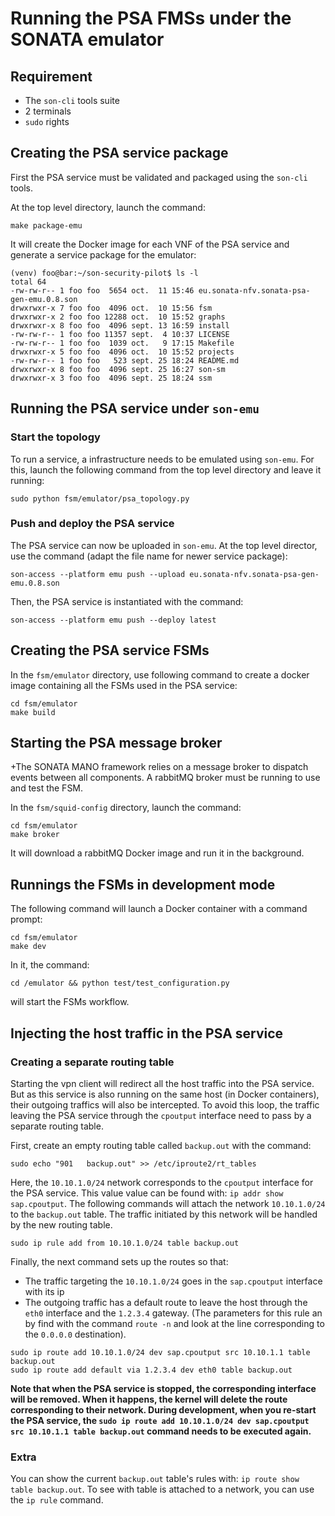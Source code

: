 # Running the PSA FMSs under the SONATA emulator

## Requirement

* The `son-cli` tools suite
* 2 terminals
* `sudo` rights


## Creating the PSA service package

First the PSA service must be validated and packaged using the `son-cli` tools.

At the top level directory, launch the command:
```
make package-emu
```

It will create the Docker image for each VNF of the PSA service and generate a service package for the emulator:
```
(venv) foo@bar:~/son-security-pilot$ ls -l
total 64
-rw-rw-r-- 1 foo foo  5654 oct.  11 15:46 eu.sonata-nfv.sonata-psa-gen-emu.0.8.son
drwxrwxr-x 7 foo foo  4096 oct.  10 15:56 fsm
drwxrwxr-x 2 foo foo 12288 oct.  10 15:52 graphs
drwxrwxr-x 8 foo foo  4096 sept. 13 16:59 install
-rw-rw-r-- 1 foo foo 11357 sept.  4 10:37 LICENSE
-rw-rw-r-- 1 foo foo  1039 oct.   9 17:15 Makefile
drwxrwxr-x 5 foo foo  4096 oct.  10 15:52 projects
-rw-rw-r-- 1 foo foo   523 sept. 25 18:24 README.md
drwxrwxr-x 8 foo foo  4096 sept. 25 16:27 son-sm
drwxrwxr-x 3 foo foo  4096 sept. 25 18:24 ssm
```


## Running the PSA service under `son-emu`

### Start the topology

To run a service, a infrastructure needs to be emulated using `son-emu`.
For this, launch the following command from the top level directory and leave it running:
```
sudo python fsm/emulator/psa_topology.py
```

### Push and deploy the PSA service

The PSA service can now be uploaded in `son-emu`.
At the top level director, use the command (adapt the file name for newer service package):
```
son-access --platform emu push --upload eu.sonata-nfv.sonata-psa-gen-emu.0.8.son
```

Then, the PSA service is instantiated with the command:
```
son-access --platform emu push --deploy latest
```


## Creating the PSA service FSMs

In the `fsm/emulator` directory, use following command to create a docker image containing all the FSMs used in the PSA service:
```
cd fsm/emulator
make build
```


## Starting the PSA message broker

+The SONATA MANO framework relies on a message broker to dispatch events between all components.
A rabbitMQ broker must be running to use and test the FSM.

In the `fsm/squid-config` directory, launch the command:
```
cd fsm/emulator
make broker
```
It will download a rabbitMQ Docker image and run it in the background.


## Runnings the FSMs in development mode


The following command will launch a Docker container with a command prompt:
```
cd fsm/emulator
make dev
```

In it, the command:
```
cd /emulator && python test/test_configuration.py
```
will start the FSMs workflow.


## Injecting the host traffic in the PSA service

### Creating a separate routing table 

Starting the vpn client will redirect all the host traffic into the PSA service.
But as this service is also running on the same host (in Docker containers), their outgoing traffics will also be intercepted.
To avoid this loop, the traffic leaving the PSA service through the `cpoutput` interface need to pass by a separate routing table.

First, create an empty routing table called `backup.out` with the command:
```
sudo echo "901   backup.out" >> /etc/iproute2/rt_tables
```

Here, the `10.10.1.0/24` network corresponds to the `cpoutput` interface for the PSA service.
This value value can be found with: `ip addr show sap.cpoutput`.
The following commands will attach the network `10.10.1.0/24` to the `backup.out` table.
The traffic initiated by this network will be handled by the new routing table.
```
sudo ip rule add from 10.10.1.0/24 table backup.out
```

Finally, the next command sets up the routes so that:
* The traffic targeting the `10.10.1.0/24` goes in the `sap.cpoutput` interface with its ip
* The outgoing traffic has a default route to leave the host through the `eth0` interface and the `1.2.3.4` gateway. (The parameters for this rule an by find with the command `route -n` and look at the line corresponding to the `0.0.0.0` destination).
```
sudo ip route add 10.10.1.0/24 dev sap.cpoutput src 10.10.1.1 table backup.out
sudo ip route add default via 1.2.3.4 dev eth0 table backup.out
```

**Note that when the PSA service is stopped, the corresponding interface will be removed. When it happens, the kernel will delete the route corresponding to their network. During development, when you re-start the PSA service, the `sudo ip route add 10.10.1.0/24 dev sap.cpoutput src 10.10.1.1 table backup.out` command needs to be executed again.**

### Extra

You can show the current `backup.out` table's rules with: `ip route show table backup.out`.
To see with table is attached to a network, you can use the `ip rule` command.

